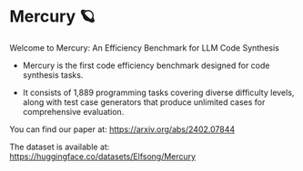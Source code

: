 # Mercury 🪐

Welcome to Mercury: An Efficiency Benchmark for LLM Code Synthesis

* Mercury is the first code efficiency benchmark designed for code synthesis tasks.

* It consists of 1,889 programming tasks covering diverse difficulty levels, along with test case generators that produce unlimited cases for comprehensive evaluation. 

You can find our paper at: https://arxiv.org/abs/2402.07844

The dataset is available at: https://huggingface.co/datasets/Elfsong/Mercury
